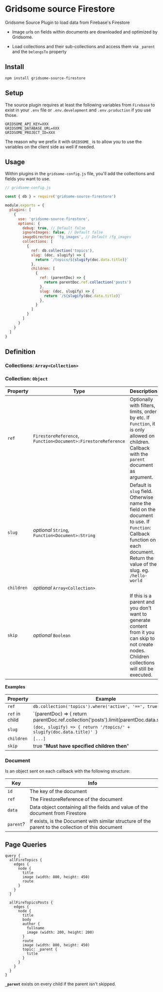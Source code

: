 # Gridsome source Firestore

Gridsome Source Plugin to load data from Firebase's Firestore

  * Image urls on fields within documents are downloaded and optimized by Gridsome.

  * Load collections and their sub-collections and access them via `_parent` and the `belongsTo` property

## Install

  `npm install gridsome-source-firestore`

## Setup

The source plugin requires at least the following variables from `Firebase` to exist in your `.env` file or `.env.development` and `.env.production` if you use those.

```env
GRIDSOME_API_KEY=XXX
GRIDSOME_DATABASE_URL=XXX
GRIDSOME_PROJECT_ID=XXX
```

The reason why we prefix it with `GRIDSOME_` is to allow you to use the variables on the client side as well if needed.


## Usage

Within plugins in the `gridsome-config.js` file, you'll add the collections and fields you want to use.

```javascript:title=gridsome-config.js
// gridsome-config.js

const { db } = require('gridsome-source-firestore')

module.exports = {
  plugins: [
    {
      use: 'gridsome-source-firestore',
      options: {
        debug: true, // Default false
        ignoreImages: false, // Default false
        imageDirectory: 'fg_images', // Default /fg_images
        collections: [
          {
            ref: db.collection('topics'),
            slug: (doc, slugify) => {
              return `/topics/${slugify(doc.data.title)}`
            },
            children: [
              {
                ref: (parentDoc) => {
                  return parentDoc.ref.collection('posts')
                },
                slug: (doc, slugify) => {
                  return `/${slugify(doc.data.title)}`
                },
              }
            ]
          }
        ]
      }
    }
  ]
}
```

## Definition

### Collections: `Array<Collection>`

### Collection: `Object`

Property | Type | Description
---|---|---
`ref` | `FirestoreReference`, `Function<Document>:FirestoreReference` | Optionally with filters, limits, order by etc. If `Function`, it is only allowed on children. Callback with the `parent` document as argument.
`slug` | *optional* `String`, `Function<Document>:String` | Default is `slug` field. Otherwise name the field on the document to use. If `Function`: Callback function on each document. Return the value of the slug. eg. `/hello-world`
`children` | *optional* `Array<Collection>`
`skip` | *optional* `Boolean` | If this is a parent and you don't want to generate content from it you can skip to not create nodes. Children collections will still be executed.

**Examples**

Property | Example
---|---
`ref` | `db.collection('topics').where('active', '==', true)`
`ref` in child | `(parentDoc) => { return parentDoc.ref.collection('posts').limit(parentDoc.data.showLast || 10) }`
`slug` | `(doc, slugify) => { return '/topics/' + slugify(doc.data.title)' }`
`children` | `[...]`
`skip`| true "**Must have specified children then**"

### Document

Is an object sent on each callback with the following structure:

Key | Info
---|---
`id` | The key of the document
`ref` | The FirestoreReference of the document
`data` | Data object containing all the fields and value of the document from Firestore
`parent`? | If exists, is the Document with similar structure of the parent to the collection of this document


## Page Queries

```
query {
  allFireTopics {
    edges {
      node {
        title
        image (width: 800, height: 450)
        route
      }
    }
  }

  allFireTopicsPosts {
    edges {
      node {
        title
        body
        author {
          fullname
          image (width: 200, height: 200)
        }
        route
        image (width: 800, height: 450)
        topic: _parent {
          title
        }
      }
    }
  }
}
```

**`_parent`** exists on every child if the parent isn't skipped.